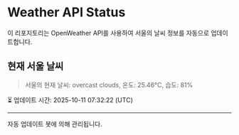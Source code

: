 
# Weather API Status

이 리포지토리는 OpenWeather API를 사용하여 서울의 날씨 정보를 자동으로 업데이트합니다.

## 현재 서울 날씨
> 서울의 현재 날씨: overcast clouds, 온도: 25.46°C, 습도: 81%

⏳ 업데이트 시간: 2025-10-11 07:32:22 (UTC)

---
자동 업데이트 봇에 의해 관리됩니다.
